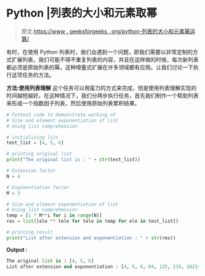# Python |列表的大小和元素取幂

> 原文:[https://www . geeksforgeeks . org/python-列表的大小和元素幂运算/](https://www.geeksforgeeks.org/python-size-and-element-exponentiation-of-list/)

有时，在使用 Python 列表时，我们会遇到一个问题，即我们需要以非常定制的方式扩展列表。我们可能不得不重复列表的内容，并且在这样做的时候，每次新列表都必须是原始列表的幂。这种增量式扩展在许多领域都有应用。让我们讨论一下执行这项任务的方法。

**方法:使用列表理解**
这个任务可以用蛮力的方式来完成，但是使用列表理解实现的时间越短越好。在这种情况下，我们分两步执行任务，首先我们制作一个帮助列表来形成一个指数因子列表，然后使用原始列表累积结果。

```py
# Python3 code to demonstrate working of
# Size and element exponentiation of list
# Using list comprehension

# initializing list
test_list = [4, 5, 6]

# printing original list
print("The original list is : " + str(test_list))

# Extension factor
N = 4

# Exponentiation factor 
M = 3

# Size and element exponentiation of list
# Using list comprehension
temp = [1 * M**i for i in range(N)]
res = list([ele ** tele for tele in temp for ele in test_list])

# printing result 
print("List after extension and exponentiation : " + str(res))
```

**Output :**

```py
The original list is : [4, 5, 6]
List after extension and exponentiation : [4, 5, 6, 64, 125, 216, 262144, 1953125, 10077696, 18014398509481984, 7450580596923828125, 1023490369077469249536]

```